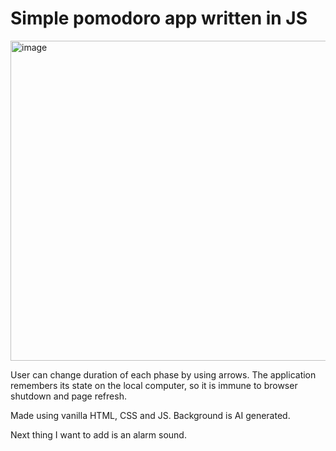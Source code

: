 <h1>Simple pomodoro app written in JS</h1>

<img height="512" alt="image" src="https://github.com/Kminek42/Pomodoro-Web-Application/assets/51884463/90970684-1380-4c9c-af76-65806df64c05">

User can change duration of each phase by using arrows.
The application remembers its state on the local computer, so it is immune to browser shutdown and page refresh.

Made using vanilla HTML, CSS and JS.
Background is AI generated.

Next thing I want to add is an alarm sound.
